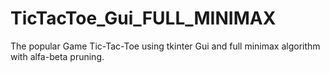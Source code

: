 # TicTacToe_Gui_FULL_MINIMAX
The popular Game Tic-Tac-Toe using  tkinter Gui and full minimax algorithm with alfa-beta pruning.
